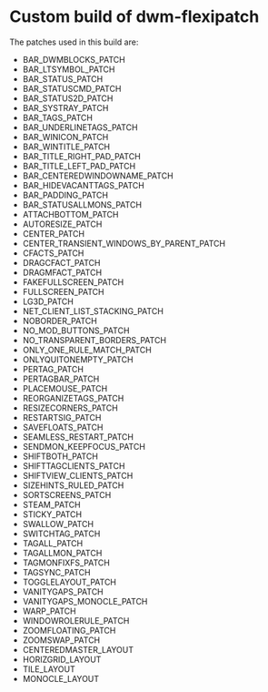 # Custom build of dwm-flexipatch

The patches used in this build are:

- BAR_DWMBLOCKS_PATCH
- BAR_LTSYMBOL_PATCH
- BAR_STATUS_PATCH
- BAR_STATUSCMD_PATCH
- BAR_STATUS2D_PATCH
- BAR_SYSTRAY_PATCH
- BAR_TAGS_PATCH
- BAR_UNDERLINETAGS_PATCH
- BAR_WINICON_PATCH
- BAR_WINTITLE_PATCH
- BAR_TITLE_RIGHT_PAD_PATCH
- BAR_TITLE_LEFT_PAD_PATCH
- BAR_CENTEREDWINDOWNAME_PATCH
- BAR_HIDEVACANTTAGS_PATCH
- BAR_PADDING_PATCH
- BAR_STATUSALLMONS_PATCH
- ATTACHBOTTOM_PATCH
- AUTORESIZE_PATCH
- CENTER_PATCH
- CENTER_TRANSIENT_WINDOWS_BY_PARENT_PATCH
- CFACTS_PATCH
- DRAGCFACT_PATCH
- DRAGMFACT_PATCH
- FAKEFULLSCREEN_PATCH
- FULLSCREEN_PATCH
- LG3D_PATCH
- NET_CLIENT_LIST_STACKING_PATCH
- NOBORDER_PATCH
- NO_MOD_BUTTONS_PATCH
- NO_TRANSPARENT_BORDERS_PATCH
- ONLY_ONE_RULE_MATCH_PATCH
- ONLYQUITONEMPTY_PATCH
- PERTAG_PATCH
- PERTAGBAR_PATCH
- PLACEMOUSE_PATCH
- REORGANIZETAGS_PATCH
- RESIZECORNERS_PATCH
- RESTARTSIG_PATCH
- SAVEFLOATS_PATCH
- SEAMLESS_RESTART_PATCH
- SENDMON_KEEPFOCUS_PATCH
- SHIFTBOTH_PATCH
- SHIFTTAGCLIENTS_PATCH
- SHIFTVIEW_CLIENTS_PATCH
- SIZEHINTS_RULED_PATCH
- SORTSCREENS_PATCH
- STEAM_PATCH
- STICKY_PATCH
- SWALLOW_PATCH
- SWITCHTAG_PATCH
- TAGALL_PATCH
- TAGALLMON_PATCH
- TAGMONFIXFS_PATCH
- TAGSYNC_PATCH
- TOGGLELAYOUT_PATCH
- VANITYGAPS_PATCH
- VANITYGAPS_MONOCLE_PATCH
- WARP_PATCH
- WINDOWROLERULE_PATCH
- ZOOMFLOATING_PATCH
- ZOOMSWAP_PATCH
- CENTEREDMASTER_LAYOUT
- HORIZGRID_LAYOUT
- TILE_LAYOUT
- MONOCLE_LAYOUT
